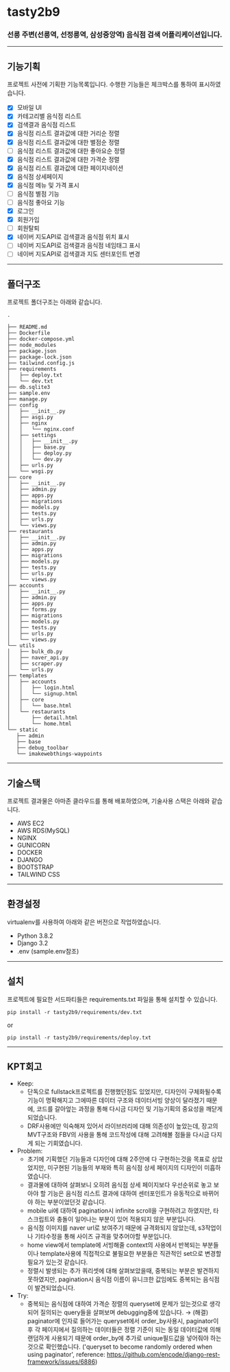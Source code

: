 # tasty2b9
### 선릉 주변(선릉역, 선정릉역, 삼성중앙역) 음식점 검색 어플리케이션입니다.
------------------------

## 기능기획
프로젝트 사전에 기획한 기능목록입니다.
수행한 기능들은 체크박스를 통하여 표시하였습니다. 

- [x] 모바일 UI
- [x] 카테고리별 음식점 리스트
- [x] 검색결과 음식점 리스트
- [x] 음식점 리스트 결과값에 대한 거리순 정렬
- [x] 음식점 리스트 결과값에 대한 별점순 정렬
- [ ] 음식점 리스트 결과값에 대한 좋아요순 정렬
- [x] 음식점 리스트 결과값에 대한 가격순 정렬
- [x] 음식점 리스트 결과값에 대한 페이지네이션
- [x] 음식점 상세페이지
- [x] 음식점 메뉴 및 가격 표시
- [ ] 음식점 별점 기능
- [ ] 음식점 좋아요 기능
- [x] 로그인
- [x] 회원가입
- [ ] 회원탈퇴
- [x] 네이버 지도API로 검색결과 음식점 위치 표시
- [ ] 네이버 지도API로 검색결과 음식점 네임태그 표시
- [ ] 네이버 지도API로 검색결과 지도 센터포인트 변경
------------------------

## 폴더구조
프로젝트 폴더구조는 아래와 같습니다.

```
.

├── README.md
├── Dockerfile
├── docker-compose.yml
├── node_modules
├── package.json
├── package-lock.json
├── tailwind.config.js
├── requirements
│   ├── deploy.txt
│   └── dev.txt
├── db.sqlite3
├── sample.env
├── manage.py
├── config
│   ├── __init__.py
│   ├── asgi.py
│   ├── nginx
│   │   └── nginx.conf
│   ├── settings
│   │   ├── __init__.py
│   │   ├── base.py
│   │   ├── deploy.py
│   │   └── dev.py
│   ├── urls.py
│   └── wsgi.py
├── core
│   ├── __init__.py
│   ├── admin.py
│   ├── apps.py
│   ├── migrations
│   ├── models.py
│   ├── tests.py
│   ├── urls.py
│   └── views.py
├── restaurants
│   ├── __init__.py
│   ├── admin.py
│   ├── apps.py
│   ├── migrations
│   ├── models.py
│   ├── tests.py
│   ├── urls.py
│   └── views.py
├── accounts
│   ├── __init__.py
│   ├── admin.py
│   ├── apps.py
│   ├── forms.py
│   ├── migrations
│   ├── models.py
│   ├── tests.py
│   ├── urls.py
│   └── views.py
└── utils
│   ├── bulk_db.py
│   ├── naver_api.py
│   ├── scraper.py
│   └── urls.py
├── templates
│   ├── accounts
│   │   ├── login.html
│   │   └── signup.html
│   ├── core
│   │   └── base.html
│   └── restaurants
│       ├── detail.html
│       └── home.html
└── static
   ├── admin
   ├── base
   ├── debug_toolbar
   └── imakewebthings-waypoints
```
------------------------

## 기술스택
프로젝트 결과물은 아마존 클라우드를 통해 배포하였으며,
기술사용 스택은 아래와 같습니다.

- AWS EC2
- AWS RDS(MySQL)
- NGINX
- GUNICORN
- DOCKER
- DJANGO
- BOOTSTRAP
- TAILWIND CSS
------------------------

## 환경설정
virtualenv를 사용하여 아래와 같은 버전으로 작업하였습니다.

- Python 3.8.2
- Django 3.2
- .env (sample.env참조) 
------------------------

## 설치
프로젝트에 필요한 서드파티들은 requirements.txt 파일을 통해 설치할 수 있습니다.
```
pip install -r tasty2b9/requirements/dev.txt

```
or
```
pip install -r tasty2b9/requirements/deploy.txt

```
------------------------

## KPT회고
- Keep:
    - 단독으로 fullstack프로젝트를 진행했던점도 있었지만, 디자인이 구체화될수록
    기능이 명확해지고 그에따른 데이터 구조와 데이터서빙 양상이 달라졌기 때문에,
    코드를 갈아엎는 과정을 통해 다시금 디자인 및 기능기획의 중요성을 깨닫게 되었습니다.
    - DRF사용에만 익숙해져 있어서 라이브러리에 대해 의존성이 높았는데, 장고의 MVT구조와 FBV의 사용을 통해
    코드작성에 대해 고려해볼 점들을 다시금 다지게 되는 기회였습니다.
- Problem:
    - 초기에 기획했던 기능들과 디자인에 대해 2주안에 다 구현하는것을 목표로 삼았었지만,
    미구현된 기능들의 부재와 특히 음식점 상세 페이지의 디자인이 미흡하였습니다.
    - 결과물에 대하여 살펴보니 오히려 음식점 상세 페이지보다 우선순위로 놓고 보아야 할 기능은
    음식점 리스트 결과에 대하여 센터포인트가 유동적으로 바뀌어야 하는 부분이었던것 같습니다.
    - mobile ui에 대하여 pagination시 infinite scroll을 구현하려고 하였지만,
    타 스크립트와 충돌이 일어나는 부분이 있어 적용되지 않은 부분입니다.
    - 음식점 이미지를 naver url로 보여주기 때문에 규격화되지 않았는데,
    s3작업이나 기타수정을 통해 사이즈 규격을 맞추어야할 부분입니다.
    - home view에서 template에 서빙해줄 context의 사용에서 반복되는 부분들이나
    template사용에 직접적으로 불필요한 부분들은 직관적인 set으로 변경할 필요가 있는것 같습니다.
    - 정렬시 발생되는 추가 쿼리셋에 대해 살펴보았을때, 중복되는 부분은 발견하지 못하였지만,
    pagination시 음식점 이름이 유니크한 값임에도 중복되는 음식점이 발견되었습니다.
- Try:
    - 중복되는 음식점에 대하여 가격순 정렬의 queryset에 문제가 있는것으로 생각되어
    질의되는 query들을 살펴보며 debugging중에 있습니다.
    → (해결) paginator에 인자로 들어가는 queryset에서 order_by사용시,
    paginator이후 각 페이지에서 질의하는 데이터들은
    정렬 기준이 되는 동일 데이터값에 의해 랜덤하게 사용되기 때문에
    order_by에 추가로 unique필드값을 넣어줘야 하는것으로 확인했습니다.
    ('queryset to become randomly ordered when using paginator',
    reference: https://github.com/encode/django-rest-framework/issues/6886)
